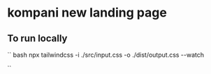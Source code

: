 # kompani new landing page

## To run locally

`` bash
npx tailwindcss -i ./src/input.css -o ./dist/output.css --watch

``
